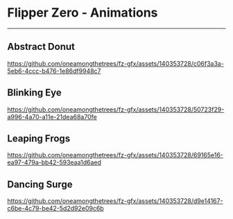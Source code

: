 # Flipper Zero - Animations
---
## Abstract Donut
https://github.com/oneamongthetrees/fz-gfx/assets/140353728/c06f3a3a-5eb6-4ccc-b476-1e86df9948c7

## Blinking Eye
https://github.com/oneamongthetrees/fz-gfx/assets/140353728/50723f29-a996-4a70-a11e-21dea68a70fe

## Leaping Frogs
https://github.com/oneamongthetrees/fz-gfx/assets/140353728/69165e16-ea97-479a-bb42-593eaa1d6aed

## Dancing Surge
https://github.com/oneamongthetrees/fz-gfx/assets/140353728/d9e14167-c6be-4c79-be42-5d2d92e09c6b





